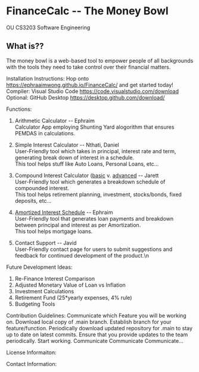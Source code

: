 # FinanceCalc -- The Money Bowl
OU CS3203 Software Engineering

## What is??
The money bowl is a web-based tool to empower people of all backgrounds with the tools they need to take control over their financial matters.

Installation Instructions:
Hop onto https://ephraaimwong.github.io/FinanceCalc/ and get started today!
Compiler: Visual Studio Code https://code.visualstudio.com/download
Optional: GitHub Desktop https://desktop.github.com/download/

Functions:

1) Arithmetic Calculator -- Ephraim  
Calculator App employing Shunting Yard alogorithm that ensures PEMDAS in calculations. 

3) Simple Interest Calculator -- Nthati, Daniel  
User-Friendly tool which takes in principal, interest rate and term, generating break down of interest in a schedule.  
This tool helps stuff like Auto Loans, Personal Loans, etc...

4) Compound Interest Calculator ([basic](https://www.discover.com/online-banking/cd-lng-02/?cmpgnid=ps-bk-ggl-nonchck-agl-ggl-pmax-test-pmx&src=S00001AON&van=Dbank&gad_source=1&gclid=Cj0KCQjwz7C2BhDkARIsAA_SZKYJFrwuQYpUSMPo3B6_HE-QI17n864Sqpme6_yZD7zYNBMilg93O6AaAqifEALw_wcB&gclsrc=aw.ds) v. [advanced](https://www.investor.gov/financial-tools-calculators/calculators/compound-interest-calculator) -- Jarett  
User-Friendly tool which generates a breakdown schedule of compounded interest.  
This tool helps retirement planning, investment, stocks/bonds, fixed deposits, etc... 
  
5) [Amortized Interest Schedule](https://www.investopedia.com/terms/a/amortization.asp) -- Ephraim  
User-Friendly tool that generates loan payments and breakdown between principal and interest as per Amortization.  
This tool helps mortgage loans.

6) Contact Support -- Javid  
User-Friendly contact page for users to submit suggestions and feedback for continued development of the product.\n


Future Development Ideas:
1) Re-Finance Interest Comparison 
2) Adjusted Monetary Value of Loan vs Inflation
3) Investment Calculations
4) Retirement Fund (25*yearly expenses, 4% rule)
5) Budgeting Tools

Contribution Guidelines:
Communicate which Feature you will be working on.
Download local copy of .main branch.
Establish branch for your feature/function.
Periodically download updated repository for .main to stay up to date on latest commits.
Ensure that you provide updates to the team periodically.
Start working.
Communicate Communicate Communicate...

License Informaiton:

Contact Information:
